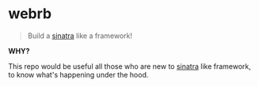 # webrb
> Build a [sinatra](http://www.sinatrarb.com/) like a framework!

__WHY?__

This repo would be useful all those who are new to [sinatra](http://www.sinatrarb.com/) like framework, to know what's happening under the hood.
